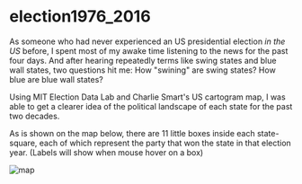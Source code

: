 # election1976_2016

As someone who had never experienced an US presidential election *in the US* before, I spent most of my awake time listening to the news for the past four days. And after hearing repeatedly terms like swing states and blue wall states, two questions hit me: How "swining" are swing states? How blue are blue wall states?

Using MIT Election Data Lab and Charlie Smart's US cartogram map, I was able to get a clearer idea of the political landscape of each state for the past two decades.

As is shown on the map below, there are 11 little boxes inside each state-square, each of which represent the party that won the state in that election year. (Labels will show when mouse hover on a box)

![map](https://user-images.githubusercontent.com/35545773/98489900-dcd01900-21fd-11eb-88c7-4dfa781942fd.png)
